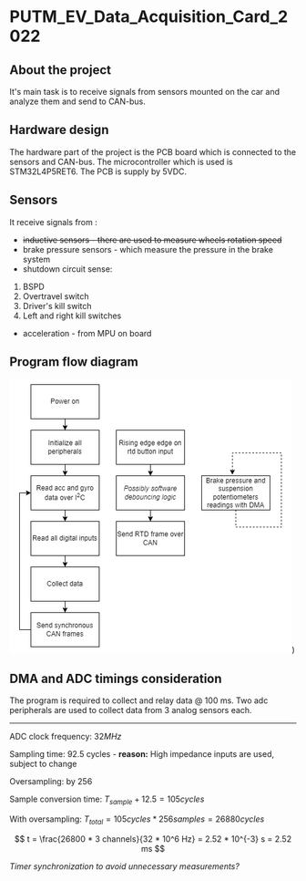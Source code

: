 # PUTM_EV_Data_Acquisition_Card_2022

## About the project
It's main task is to receive signals from sensors mounted on the car and analyze them and send to CAN-bus.

## Hardware design
The hardware part of the project is the PCB board which is connected to the sensors and CAN-bus. The microcontroller which is used is STM32L4P5RET6. The PCB is supply by 5VDC.

## Sensors
It receive signals from :   
 - ~~inductive sensors - there are used to measure wheels rotation speed~~
 - brake pressure sensors - which measure the pressure in the brake system
 - shutdown circuit sense:
1. BSPD
2. Overtravel switch
3. Driver's kill switch
4. Left and right kill switches
 - acceleration - from MPU on board

## Program flow diagram

![Program flow diagram](Docs/Diagram.png))

## DMA and ADC timings consideration

The program is required to collect and relay data @ 100 ms.
Two adc peripherals are used to collect data from 3 analog sensors each.

* * *
ADC clock frequency: $32 MHz$

Sampling time: $92.5$ cycles - **reason:** High impedance inputs are used, subject to change

Oversampling: by 256

Sample conversion time: $T_{sample} + 12.5 = 105 cycles$

With oversampling: $T_{total} = 105 cycles * 256 samples = 26880 cycles$

$$
t = \frac{26800 * 3 channels}{32 * 10^6 Hz} = 2.52 * 10^{-3} s = 2.52 ms
$$

*Timer synchronization to avoid unnecessary measurements?*  